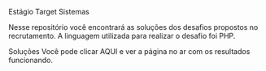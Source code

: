 Estágio Target Sistemas

Nesse repositório você encontrará as soluções dos desafios propostos no recrutamento. A linguagem utilizada para realizar o desafio foi PHP.

Soluções
Você pode clicar AQUI e ver a página no ar com os resultados funcionando.
